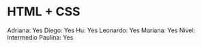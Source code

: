 # HTML + CSS

Adriana: Yes
Diego: Yes
Hu: Yes
Leonardo: Yes
Mariana: Yes
Nivel: Intermedio
Paulina: Yes